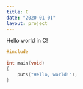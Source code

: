 ```yaml
---
title: C
date: "2020-01-01"
layout: project
---
```

Hello world in C!



```c
#include 
 
int main(void)
{
    puts("Hello, world!");
}
```
